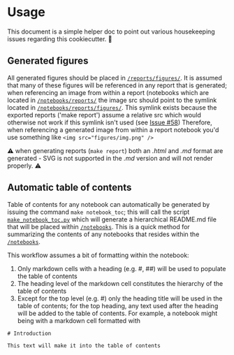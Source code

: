 # Usage

This document is a simple helper doc to point out various housekeeping issues regarding this cookiecutter. :unicorn:

## Generated figures

All generated figures should be placed in [`/reports/figures/`](../reports/figures/). It is assumed that many of these figures will be referenced in any report that is generated; when referencing an image from within a report (notebooks which are located in [`/notebooks/reports/`](../notebooks/reports/) the image src should point to the symlink located in [`/notebooks/reports/figures/`](../notebooks/reports/figures). This symlink exists because the exported reports ('make report') assume a relative src which would otherwise not work if this symlink isn't used (see [Issue #58](https://github.com/drivendata/cookiecutter-data-science/issues/58#issuecomment-261743145)) Therefore, when referencing a generated image from within a report notebook you'd use something like `<img src="figures/img.png" />`


:warning: when generating reports (`make report`) both an *.html* and *.md* format are generated - SVG is not supported in the *.md* version and will not render properly. :warning: 

## Automatic table of contents

Table of contents for any notebook can automatically be generated by issuing the command `make notebook_toc`; this will call the script [`make_notebook_toc.py`](../src/setup/make_notebook_toc.py) which will generate a hierarchical README.md file that will be placed within [`/notebooks`](../reports/). This is a quick method for summarizing the contents of any notebooks that resides within the [`/notebooks`](../reports/). 

This workflow assumes a bit of formatting within the notebook:

1. Only markdown cells with a heading (e.g. #, ##) will be used to populate the table of contents
2. The heading level of the markdown cell constitutes the hierarchy of the table of contents
3. Except for the top level (e.g. #) only the heading title will be used in the table of contents; for the top heading, any text used after the heading will be added to the table of contents. For example, a notebook might being with a markdown cell formatted with 

```
# Introduction
 
This text will make it into the table of contents
```
